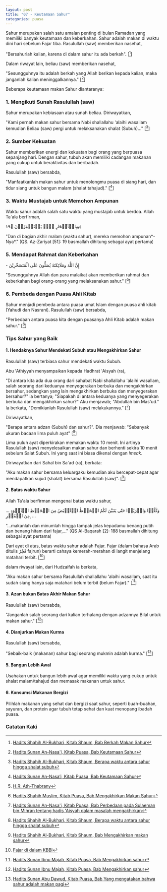 ```yaml
---
layout: post
title: "07 - Keutamaan Sahur"
categories: puasa
---
```


Sahur merupakan salah satu amalan penting di bulan Ramadan yang memiliki banyak keutamaan dan keberkahan. Sahur adalah makan di waktu dini hari sebelum Fajar tiba. Rasulullah (saw) memberikan nasehat,

"Bersahurlah kalian, karena di dalam sahur itu ada berkah". [[^da07563a-7237-4940-a393-22cd80c2f731]]

[^da07563a-7237-4940-a393-22cd80c2f731]: [Hadits Shahih Al-Bukhari, Kitab Shaum, Bab Berkah Makan Sahur](/referensi/da07563a-7237-4940-a393-22cd80c2f731.html)

Dalam riwayat lain, beliau (saw) memberikan nasehat,

"Sesungguhnya itu adalah berkah yang Allah berikan kepada kalian, maka janganlah kalian meninggalkannya." [[^6db59221-c560-4c71-807a-f061ea56a770]]

[^6db59221-c560-4c71-807a-f061ea56a770]: [Hadits Sunan An-Nasa'i, Kitab Puasa, Bab Keutamaan Sahur](/referensi/6db59221-c560-4c71-807a-f061ea56a770.html)

Beberapa keutamaan makan Sahur diantaranya:

### 1. Mengikuti Sunah Rasulullah (saw)

Sahur merupakan kebiasaan atau sunah beliau. Diriwayatkan,

"Kami pernah makan sahur bersama Nabi shallallahu 'alaihi wasallam kemudian Beliau (saw) pergi untuk melaksanakan shalat (Subuh)..." [[^367153a2-2f93-4f25-924d-4ee2e9a18e09]]

[^367153a2-2f93-4f25-924d-4ee2e9a18e09]: [Hadits Shahih Al-Bukhari, Kitab Shaum, Berapa waktu antara sahur hingga shalat subuh](/referensi/367153a2-2f93-4f25-924d-4ee2e9a18e09.html)

### 2. Sumber Kekuatan

Sahur memberikan energi dan kekuatan bagi orang yang berpuasa sepanjang hari. Dengan sahur, tubuh akan memiliki cadangan makanan yang cukup untuk beraktivitas dan beribadah.

Rasulullah (saw) bersabda,

"Manfaatkanlah makan sahur untuk menolongmu puasa di siang hari, dan tidur siang untuk bangun malam (shalat tahajud)." [[^c38d6db9-ffe9-4d9e-97c4-a529fb6356d4]]

[^c38d6db9-ffe9-4d9e-97c4-a529fb6356d4]: [Hadits Sunan An-Nasa’i, Kitab Puasa, Bab Keutamaan Sahur](/referensi/c38d6db9-ffe9-4d9e-97c4-a529fb6356d4.html)

### 3. Waktu Mustajab untuk Memohon Ampunan

Waktu sahur adalah salah satu waktu yang mustajab untuk berdoa. Allah Ta'ala berfirman, 

<p class="quran2">
وَبِالۡاَسۡحَارِ ہُمۡ یَسۡتَغۡفِرُوۡنَ ﴿۱۹﴾
</p>

"Dan di bagian akhir malam (waktu sahur), mereka memohon ampunan*-Nya*." (QS. Az-Zariyat [51]: 19 basmallah dihitung sebagai ayat pertama)

### 5. Mendapat Rahmat dan Keberkahan

<p class="arab">
- إِنَّ اللَّهَ ومَلَائِكَتَهُ يُصَلُّونَ عَلَى الْمُتَسَحِّرِيْنَ
</p>

"Sesungguhnya Allah dan para malaikat akan memberikan rahmat dan keberkahan bagi orang-orang yang melaksanakan sahur." [[^Pb5RRPEN]]

[^Pb5RRPEN]: [H.R. Ath-Thabrany](https://dorar.net/h/Pb5RRPEN)

### 6. Pembeda dengan Puasa Ahli Kitab

Sahur menjadi pembeda antara puasa umat Islam dengan puasa ahli kitab (Yahudi dan Nasrani). Rasulullah (saw) bersabda,

"Perbedaan antara puasa kita dengan puasanya Ahli Kitab adalah makan sahur." [[^769606d4-8f06-4dce-9a07-6115d858f1d9]]

[^769606d4-8f06-4dce-9a07-6115d858f1d9]: [Hadits Shahih Muslim, Kitab Puasa, Bab Mengakhirkan Makan Sahur](/referensi/769606d4-8f06-4dce-9a07-6115d858f1d9.html)

### Tips Sahur yang Baik

#### 1. Hendaknya Sahur Mendekati Subuh atau Mengakhirkan Sahur

Rasulullah (saw) terbiasa sahur mendekati waktu Subuh. 

Abu 'Athiyyah menyampaikan kepada Hadhrat 'Aisyah (ra),

"Di antara kita ada dua orang dari sahabat Nabi shallallahu 'alaihi wasallam, salah seorang dari keduanya menyegerakan berbuka dan mengakhirkan bersahur, sedangkan yang lain mengakhirkan berbuka dan menyegerakan bersahur?" ia bertanya; "Siapakah di antara keduanya yang menyegerakan berbuka dan mengakhirkan sahur?" Aku menjawab; "Abdullah bin Mas'ud." Ia berkata, "Demikianlah Rasulullah (saw) melakukannya." [[^119b798c-5445-4740-8283-8ddb9967c95c]]

[^119b798c-5445-4740-8283-8ddb9967c95c]: [Hadits Sunan An-Nasa'i, Kitab Puasa, Bab Perbedaan pada Sulaeman bin Mihran tentang hadis 'Aisyah dalam masalah mengakhirkan](/referensi/119b798c-5445-4740-8283-8ddb9967c95c.html)

Diriwayatkan,

"Berapa antara adzan (Subuh) dan sahur?". Dia menjawab: "Sebanyak ukuran bacaan lima puluh ayat" [[^367153a2-2f93-4f25-924d-4ee2e9a18e09]]

[^367153a2-2f93-4f25-924d-4ee2e9a18e09]: [Hadits Shahih Al-Bukhari, Kitab Shaum, Berapa waktu antara sahur hingga shalat subuh](/referensi/367153a2-2f93-4f25-924d-4ee2e9a18e09.html)

Lima puluh ayat diperkirakan memakan waktu 10 menit. Ini artinya Rasulullah (saw) menyelesaikan makan sahur dan berhenti sekira 10 menit sebelum Salat Subuh. Ini yang saat ini biasa dikenal dengan *Imsak*.

Diriwayatkan dari Sahal bin Sa'ad (ra), berkata: 

"Aku makan sahur bersama keluargaku kemudian aku bercepat-cepat agar mendapatkan sujud (shalat) bersama Rasulullah (saw)". [[^b7d22189-0758-4996-98f5-6e5e00ffc168]]

[^b7d22189-0758-4996-98f5-6e5e00ffc168]: [Hadits Shahih Al-Bukhari, Kitab Shaum, Bab Mengakhirkan makan sahur](/referensi/b7d22189-0758-4996-98f5-6e5e00ffc168.html)

#### 2. Batas waktu Sahur

Allah Ta'ala berfirman mengenai batas waktu sahur,

<p class="quran2">
... وَکُلُوۡا وَاشۡرَبُوۡا حَتّٰی یَتَبَیَّنَ لَکُمُ الۡخَیۡطُ الۡاَبۡیَضُ مِنَ الۡخَیۡطِ الۡاَسۡوَدِ مِنَ الۡفَجۡرِ ۪ ...
</p>

"...makanlah dan minumlah hingga tampak jelas kepadamu benang putih dan benang hitam dari fajar,..." (QS Al-Baqarah [2]: 188 basmallah dihitung sebagai ayat pertama)

Dari ayat di atas, batas waktu sahur adalah Fajar. Fajar (dalam bahasa Arab ditulis فَجْرٌ fajrun) berarti cahaya kemerah-merahan di langit menjelang matahari terbit. [[^kbbi-fajar]]

[^kbbi-fajar]: [Fajar di dalam KBBI](https://kbbi.kemdikbud.go.id/entri/fajar)

dalam riwayat lain, dari Hudzaifah ia berkata, 

"Aku makan sahur bersama Rasulullah shallallahu 'alaihi wasallam, saat itu sudah siang hanya saja matahari belum terbit (belum Fajar)." [[^364f99b6-3c7d-4fd5-a370-cce301fda428]]

[^364f99b6-3c7d-4fd5-a370-cce301fda428]: [Hadits Sunan Ibnu Majah, Kitab Puasa, Bab Mengakhirkan sahur](/referensi/364f99b6-3c7d-4fd5-a370-cce301fda428.html)

#### 3. Azan bukan Batas Akhir Makan Sahur

Rasulullah (saw) bersabda,

"Janganlah salah seorang dari kalian terhalang dengan adzannya Bilal untuk makan sahur." [[^325f145b-088a-4791-b288-2b28f989b976]]

[^325f145b-088a-4791-b288-2b28f989b976]: [Hadits Sunan Ibnu Majah, Kitab Puasa, Bab Mengakhirkan sahur](/referensi/325f145b-088a-4791-b288-2b28f989b976.html)

#### 4. Dianjurkan Makan Kurma

Rasulullah (saw) bersabda,

"Sebaik-baik (makanan) sahur bagi seorang mukmin adalah kurma." [[^4eb20790-8632-43a2-9f28-33d58c8429cf]]

[^4eb20790-8632-43a2-9f28-33d58c8429cf]: [Hadits Sunan Abu Dawud, Kitab Puasa, Bab Yang mengatakan bahwa sahur adalah makan pagi](/referensi/4eb20790-8632-43a2-9f28-33d58c8429cf.html)

#### 5. Bangun Lebih Awal

Usahakan untuk bangun lebih awal agar memiliki waktu yang cukup untuk shalat malam/tahajud dan memasak makanan untuk sahur.

#### 6. Konsumsi Makanan Bergizi

Pilihlah makanan yang sehat dan bergizi saat sahur, seperti buah-buahan, sayuran, dan protein agar tubuh tetap sehat dan kuat menopang ibadah puasa.

### Catatan Kaki